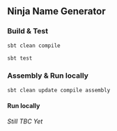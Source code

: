 ## Ninja Name Generator

### Build & Test

```bash
sbt clean compile
```
```bash
sbt test
```
### Assembly & Run locally

```bash
sbt clean update compile assembly
```
#### Run locally
_Still TBC Yet_
